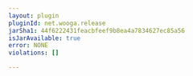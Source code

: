 ```yaml
---
layout: plugin
pluginId: net.wooga.release
jarSha1: 44f6222431feacbfeef9b8ea4a7834627ec85a56
isJarAvailable: true
error: NONE
violations: []

---
```

